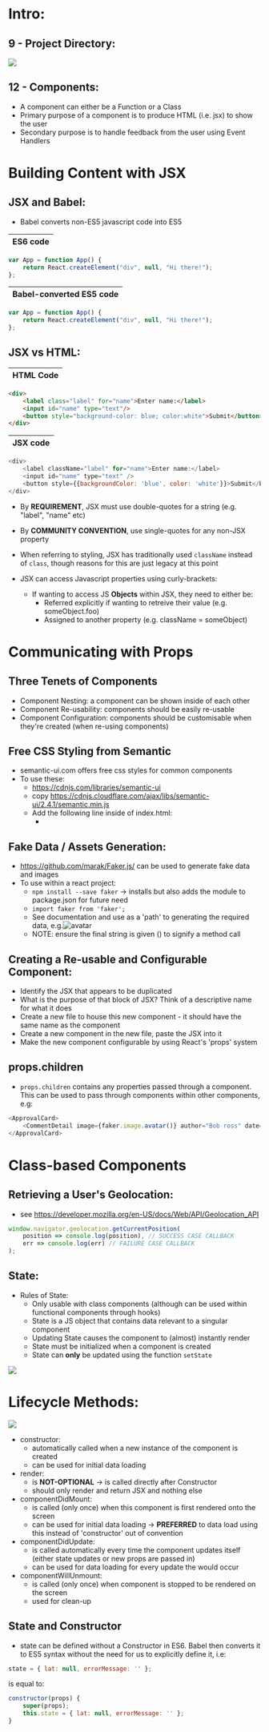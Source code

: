 # Intro:

## 9 - Project Directory:

![](notes_images/project_directory_structure.PNG)

## 12 - Components:
- A component can either be a Function or a Class
- Primary purpose of a component is to produce HTML (i.e. jsx) to show the user
- Secondary purpose is to handle feedback from the user using Event Handlers

# Building Content with JSX

## JSX and Babel:
- Babel converts non-ES5 javascript code into ES5

| ES6 code   |
|------------|
```js
var App = function App() {
    return React.createElement("div", null, "Hi there!");
};
```
| Babel-converted ES5 code   |
|----------------------------|
```js
var App = function App() {
    return React.createElement("div", null, "Hi there!");
};
```


## JSX vs HTML:
| HTML Code  |
|------------|
```html
<div>
    <label class="label" for="name">Enter name:</label>
    <input id="name" type="text"/>
    <button style="background-color: blue; color:white">Submit</button>
</div>
```
| JSX code   |
|------------|
```js
<div>
    <label className="label" for="name">Enter name:</label>
    <input id="name" type="text" />
    <button style={{backgroundColor: 'blue', color: 'white'}}>Submit</button>
</div>
```

- By **REQUIREMENT**, JSX must use double-quotes for a string (e.g. "label", "name" etc)
- By **COMMUNITY CONVENTION**, use single-quotes for any non-JSX property

- When referring to styling, JSX has traditionally used `className` instead of `class`, though reasons for this are just legacy at this point
- JSX can access Javascript properties using curly-brackets:
  - If wanting to access JS **Objects** within JSX, they need to either be:
    - Referred explicitly if wanting to retreive their value (e.g. someObject.foo)
    - Assigned to another property (e.g. className = someObject)


# Communicating with Props

## Three Tenets of Components
- Component Nesting: a component can be shown inside of each other
- Component Re-usability: components should be easily re-usable
- Component Configuration: components should be customisable when they're created (when re-using components)

## Free CSS Styling from Semantic
- semantic-ui.com offers free css styles for common components
- To use these:
  - https://cdnjs.com/libraries/semantic-ui
  - copy https://cdnjs.cloudflare.com/ajax/libs/semantic-ui/2.4.1/semantic.min.js
  - Add the following line inside <head> of index.html:
    - <link rel="stylesheet" href="https://cdnjs.cloudflare.com/ajax/libs/semantic-ui/2.4.1/semantic.min.css" />

## Fake Data / Assets Generation:
- https://github.com/marak/Faker.js/ can be used to generate fake data and images
- To use within a react project:
  - `npm install --save faker` -> installs but also adds the module to package.json for future need
  - `import faker from 'faker';`
  - See documentation and use as a 'path' to generating the required data, e.g.<img alt="avatar" src={faker.image.avatar()}/>
  - NOTE: ensure the final string is given () to signify a method call

## Creating a Re-usable and Configurable Component:
- Identify the JSX that appears to be duplicated
- What is the purpose of that block of JSX? Think of a descriptive name for what it does
- Create a new file to house this new component - it should have the same name as the component
- Create a new component in the new file, paste the JSX into it
- Make the new component configurable by using React's 'props' system

## props.children
- `props.children` contains any properties passed through a component. This can be used to pass through components within other components, e.g:
```js
<ApprovalCard>
    <CommentDetail image={faker.image.avatar()} author="Bob ross" date="Today at 16:44pm" content="nice paints"/>
</ApprovalCard>
```


# Class-based Components

## Retrieving a User's Geolocation:
- see https://developer.mozilla.org/en-US/docs/Web/API/Geolocation_API
```js
window.navigator.geolocation.getCurrentPosition(
    position => console.log(position), // SUCCESS CASE CALLBACK
    err => console.log(err) // FAILURE CASE CALLBACK
);
```

## State:
- Rules of State:
  - Only usable with class components (although can be used within functional components through hooks)
  - State is a JS object that contains data relevant to a singular component
  - Updating State causes the component to (almost) instantly render
  - State must be initialized when a component is created
  - State can **only** be updated using the function `setState`

![](notes_images/state-app_lifecycle_walkthrough.PNG)

# Lifecycle Methods:

![](notes_images/component_lifecycle.PNG)

- constructor:
  - automatically called when a new instance of the component is created
  - can be used for initial data loading
- render:
  - is **NOT-OPTIONAL** -> is called directly after Constructor
  - should only render and return JSX and nothing else
- componentDidMount:
  - is called (only once) when this component is first rendered onto the screen
  - can be used for initial data loading -> **PREFERRED** to data load using this instead of 'constructor' out of convention
- componentDidUpdate:
  - is called automatically every time the component updates itself (either state updates or new props are passed in)
  - can be used for data loading for every update the would occur
- componentWillUnmount:
  - is called (only once) when component is stopped to be rendered on the screen
  - used for clean-up

## State and Constructor
- state can be defined without a Constructor in ES6. Babel then converts it to ES5 syntax without the need for us to explicitly define it, i.e:

```js
state = { lat: null, errorMessage: '' };
```
is equal to:
```js
constructor(props) {
    super(props);
    this.state = { lat: null, errorMessage: '' };
}
```